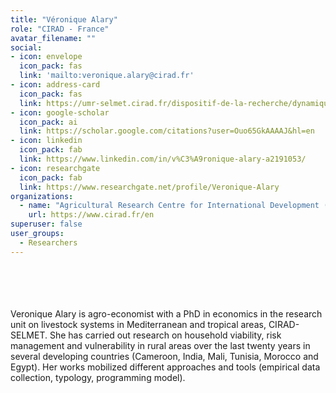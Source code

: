 ```yaml
---
title: "Véronique Alary"
role: "CIRAD - France"
avatar_filename: ""
social:
- icon: envelope
  icon_pack: fas
  link: 'mailto:veronique.alary@cirad.fr'
- icon: address-card
  icon_pack: fas
  link: https://umr-selmet.cirad.fr/dispositif-de-la-recherche/dynamiques-des-elevages-et-des-filieres/les-agents/veronique-alary
- icon: google-scholar
  icon_pack: ai
  link: https://scholar.google.com/citations?user=Ouo65GkAAAAJ&hl=en
- icon: linkedin
  icon_pack: fab
  link: https://www.linkedin.com/in/v%C3%A9ronique-alary-a2191053/
- icon: researchgate
  icon_pack: fab
  link: https://www.researchgate.net/profile/Veronique-Alary
organizations:
  - name: "Agricultural Research Centre for International Development (CIRAD)"
    url: https://www.cirad.fr/en
superuser: false
user_groups:
  - Researchers
---
```

<br />
<br />
<br />
<br />
Veronique Alary is agro-economist with a PhD in economics in the research unit on livestock systems in Mediterranean and tropical areas, CIRAD-SELMET. She has carried out research on household viability, risk management and vulnerability in rural areas over the last twenty years in several developing countries (Cameroon, India, Mali, Tunisia, Morocco and Egypt). Her works mobilized different approaches and tools (empirical data collection, typology, programming model).
